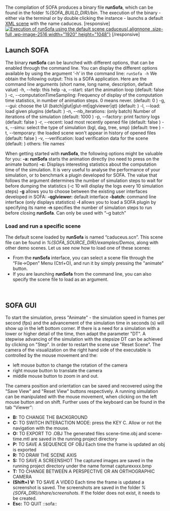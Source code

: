 The compilation of SOFA produces a binary file **runSofa**, which can be
found in the folder *%{SOFA\_BUILD\_DIR}/bin*. The execution of the
binary - either via the terminal or by double clicking the instance -
launchs a default [XML
scene](https://www.sofa-framework.org/community/doc/write-a-scene-in-xml "Write XML scene")
with the name caduceus. \[responsive\] [![Execution of runSofa using the
default scene
caduceus](https://www.sofa-framework.org/wp-content/uploads/2014/11/Screenshot-from-2015-01-14-1839152.png){.alignnone
.size-full .wp-image-2516 width="1920"
height="1048"}](https://www.sofa-framework.org/wp-content/uploads/2014/11/Screenshot-from-2015-01-14-1839152.png)
\[/responsive\]

Launch SOFA
-----------

The binary **runSofa** can be launched with different options, that can
be enabled through the command line. You can display the different
options available by using the argument ‘-h’ in the command line:
`runSofa -h`
We obtain the following output:
    This is a SOFA application. Here are the command line arguments (short name, long name, description, default value)
    -h, --help: this help 
    -a, --start: start the animation loop  (default: false ) 
    -c, --computationTimeSampling: Frequency of display of the computation time statistics, in number of animation steps. 0 means never.  (default: 0 ) 
    -g, --gui: choose the UI (batch|glut|glut-mt|qglviewer|qt)  (default:  ) 
    -l, --load: load given plugins  (default: ) 
    -n, --nb_iterations: (only batch) Number of iterations of the simulation  (default: 1000 ) 
    -p, --factory: print factory logs  (default: false ) 
    -r, --recent: load most recently opened file  (default: false ) 
    -s, --simu: select the type of simulation (bgl, dag, tree, smp)  (default: tree ) 
    -t, --temporary: the loaded scene won't appear in history of opened files  (default: false ) 
    -v, --verification: load verification data for the scene  (default:  ) others: file names`

When getting started with **runSofa**, the following options might be
valuable for you:
**-a:** **runSofa** starts the animation directly (no need to press on the animate button) 
**-c:** Displays interesting statistics about the computation time of the simulation. It is very useful to analyse the performance of your simulation, or to benchmark a plugin developed for SOFA. The value that follows the argument determines the number of simulation steps to wait for before dumping the statistics (-c 10 will display the logs every 10 simulation steps)
**-g** allows you to choose between the existing user interfaces developed in SOFA:
**-qglviewer:** default interface
**-batch:** command line interface (only displays statistics)
**-l** allows you to load a SOFA plugin by specifying its name
**-n** specifies the number of simulation steps to run before closing **runSofa**. Can only be used with “–g batch”

### Load and run a specific scene

The default scene loaded by **runSofa** is named “caduceus.scn”. This
scene file can be found in *%{SOFA\_SOURCE\_DIR}/examples/Demos*, along
with other demo scenes. Let us see now how to load one of these scenes:

-   From the **runSofa** interface, you can select a scene file through
    the “File-&gt;Open” Menu (Ctrl+O), and run it by simply pressing the
    "animate" button.
-   If you are launching **runSofa** from the command line, you can also
    specify the scene file to load as an argument.

 

SOFA GUI
--------

To start the simulation, press "Animate" - the simulation speed in
frames per second (fps) and the advancement of the simulation time in
seconds (s) will show up in the left bottom corner. If there is a need
for a simulation with a lower or higher detail of the time, then adapt
the parameter "DT". A stepwise advancing of the simulation with the
stepsize DT can be achieved by clicking on "Step". In order to restart
the scene use "Reset Scene". The camera of the visualization on the
right hand side of the executable is controlled by the mouse movement
and the:

-   left mouse button to change the rotation of the camera
-   right mouse button to translate the camera
-   middle mouse button to zoom in and out.

The camera position and orientation can be saved and recovered using the
"Save View" and "Reset View" buttons respectively. A running simulation
can be manipulated with the mouse movement, when clicking on the left
mouse button and on shift. Further uses of the keyboard can be found in
the tab "Viewer":

-   **B:** TO CHANGE THE BACKGROUND
-   **C:** TO SWITCH INTERACTION MODE: press the KEY C. Allow or not the
    navigation with the mouse.
-   **O:** TO EXPORT TO .OBJ The generated files scene-time.obj and
    scene-time.mtl are saved in the running project directory
-   **P:** TO SAVE A SEQUENCE OF OBJ Each time the frame is updated an
    obj is exported
-   **R:** TO DRAW THE SCENE AXIS
-   **S:** TO SAVE A SCREENSHOT The captured images are saved in the
    running project directory under the name format capturexxxx.bmp
-   **T:** TO CHANGE BETWEEN A PERSPECTIVE OR AN ORTHOGRAPHIC CAMERA
-   **(Shift+) V:** TO SAVE A VIDEO Each time the frame is updated a
    screenshot is saved. The screenshots are saved in the folder
    *%{SOFA\_DIR}/share/screenshots*. If the folder does not exist, it
    needs to be created.
-   **Esc:** TO QUIT ::sofa::

